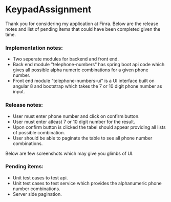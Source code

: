 # KeypadAssignment

Thank you for considering my application at Finra. Below are the release notes and list of pending items that could have been completed given the time. 

### Implementation notes:

- Two seperate modules for backend and front end. 
- Back end module "telephone-numbers" has spring boot api code which gives all possible alpha numeric combinations for a given phone number.
- Front end module "telephone-numbers-ui" is a UI interface built on angular 8 and bootstrap which takes the 7 or 10 digit phone number as input. 

### Release notes:

- User must enter phone number and click on confirm button.
- User must enter atleast 7 or 10 digit number for the result. 
- Upon confirm button is clicked the tabel should appear providing all lists of possible combination. 
- User should be able to paginate the table to see all phone number combinations. 

Below are few screenshots which may give you glimbs of UI. 



### Pending items:

- Unit test cases to test api. 
- Unit test cases to test service which provides the alphanumeric phone number combinations. 
- Server side pagination. 

